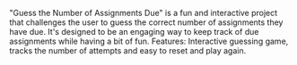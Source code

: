 "Guess the Number of Assignments Due" is a fun and interactive project that challenges the user to guess the correct number of assignments they have due. It's designed to be an engaging way to keep track of due assignments while having a bit of fun.
Features: Interactive guessing game, tracks the number of attempts and easy to reset and play again.
